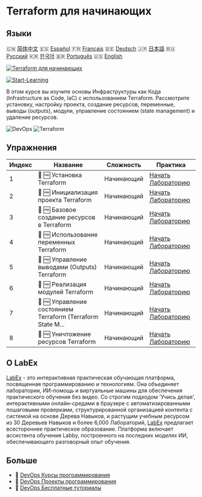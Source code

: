 # Terraform для начинающих

## Языки

🇨🇳 [简体中文](README_zh.md) 🇪🇸 [Español](README_es.md) 🇫🇷 [Français](README_fr.md) 🇩🇪 [Deutsch](README_de.md) 🇯🇵 [日本語](README_ja.md) 🇷🇺 [Русский](README_ru.md) 🇰🇷 [한국어](README_ko.md) 🇧🇷 [Português](README_pt.md) 🇺🇸 [English](README.md) 

[![Terraform для начинающих](https://cover-creator.labex.io/terraform-for-beginners.png?lang=ru)](https://labex.io/ru/courses/terraform-for-beginners)

[![Start-Learning](https://img.shields.io/badge/Start-Learning-whitesmoke?style=for-the-badge)](https://labex.io/ru/courses/terraform-for-beginners)

В этом курсе вы изучите основы Инфраструктуры как Кода (Infrastructure as Code, IaC) с использованием Terraform. Рассмотрите установку, настройку проекта, создание ресурсов, переменные, выводы (outputs), модули, управление состоянием (state management) и удаление ресурсов.

![DevOps](https://img.shields.io/badge/DevOps-whitesmoke?style=for-the-badge&logo=devops)
![Terraform](https://img.shields.io/badge/Terraform-whitesmoke?style=for-the-badge&logo=terraform)


## Упражнения

|   Индекс | Название                                                    | Сложность   | Практика                                                                                                                                                |
|----------|-------------------------------------------------------------|-------------|---------------------------------------------------------------------------------------------------------------------------------------------------------|
|        1 | 🧩 🆓 Установка Terraform                                   | Начинающий  | <a target='_blank' href='https://labex.io/ru/labs/linux-terraform-installation-632659?course=terraform-for-beginners'>Начать Лабораторию</a>            |
|        2 | 🧩 🆓 Инициализация проекта Terraform                       | Начинающий  | <a target='_blank' href='https://labex.io/ru/labs/linux-terraform-project-initialization-632662?course=terraform-for-beginners'>Начать Лабораторию</a>  |
|        3 | 🧩 🆓 Базовое создание ресурсов в Terraform                 | Начинающий  | <a target='_blank' href='https://labex.io/ru/labs/linux-terraform-basic-resource-creation-632658?course=terraform-for-beginners'>Начать Лабораторию</a> |
|        4 | 🧩 🆓 Использование переменных Terraform                    | Начинающий  | <a target='_blank' href='https://labex.io/ru/labs/linux-terraform-variables-usage-632665?course=terraform-for-beginners'>Начать Лабораторию</a>         |
|        5 | 🧩 🆓 Управление выводами (Outputs) Terraform               | Начинающий  | <a target='_blank' href='https://labex.io/ru/labs/linux-terraform-outputs-management-632661?course=terraform-for-beginners'>Начать Лабораторию</a>      |
|        6 | 🧩 🆓 Реализация модулей Terraform                          | Начинающий  | <a target='_blank' href='https://labex.io/ru/labs/linux-terraform-modules-implementation-632660?course=terraform-for-beginners'>Начать Лабораторию</a>  |
|        7 | 🧩 🆓 Управление состоянием Terraform (Terraform State M... | Начинающий  | <a target='_blank' href='https://labex.io/ru/labs/linux-terraform-state-management-632664?course=terraform-for-beginners'>Начать Лабораторию</a>        |
|        8 | 🧩 🆓 Уничтожение ресурсов Terraform                        | Начинающий  | <a target='_blank' href='https://labex.io/ru/labs/linux-terraform-resource-destruction-632663?course=terraform-for-beginners'>Начать Лабораторию</a>    |

## О LabEx

[LabEx](https://labex.io) - это интерактивная практическая обучающая платформа, посвященная программированию и технологиям. Она объединяет лаборатории, ИИ-помощь и виртуальные машины для обеспечения практического обучения без видео. Со строгим подходом 'Учись делая', интерактивными онлайн-средами в браузере с автоматизированными пошаговыми проверками, структурированной организацией контента с системой на основе Дерева Навыков, и растущим учебным ресурсом из 30 Деревьев Навыков и более 6,000 Лабораторий, [LabEx](https://labex.io) предлагает всестороннее практическое образование. Платформа включает ассистента обучения Labby, построенного на последних моделях ИИ, обеспечивающего разговорный опыт обучения.

## Больше

- 🔗 [DevOps Курсы программирования](https://github.com/labex-labs/awesome-programming-courses)
- 🔗 [DevOps Проекты программирования](https://github.com/labex-labs/awesome-programming-projects)
- 🔗 [DevOps Бесплатные туториалы](https://github.com/labex-labs/devops-free-tutorials)

